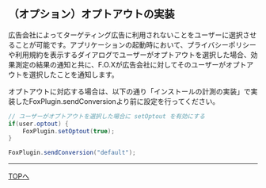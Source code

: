 ## （オプション）オプトアウトの実装

広告会社によってターゲティング広告に利用されないことをユーザーに選択させることが可能です。アプリケーションの起動時において、プライバシーポリシーや利用規約を表示するダイアログでユーザーがオプトアウトを選択した場合、効果測定の結果の通知と共に、F.O.Xが広告会社に対してそのユーザーがオプトアウトを選択したことを通知します。
オプトアウトに対応する場合は、以下の通り「インストールの計測の実装」で実装したFoxPlugin.sendConversionより前に設定を行ってください。

```C#// ユーザーがオプトアウトを選択した場合に setOptout を有効にするif(user.optout) {	FoxPlugin.setOptout(true);}
FoxPlugin.sendConversion("default");
```

---
[TOPへ](/lang/ja/)

